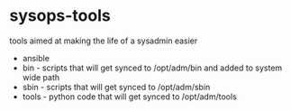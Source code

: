 # sysops-tools

tools aimed at making the life of a sysadmin easier

* ansible
* bin - scripts that will get synced to /opt/adm/bin and added to system wide path
* sbin - scripts that will get synced to /opt/adm/sbin
* tools - python code that will get synced to /opt/adm/tools
